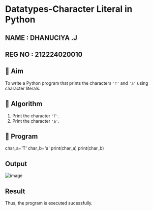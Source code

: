 # Datatypes-Character Literal in Python
NAME : DHANUCIYA .J
---
REG NO : 212224020010
---
## 🎯 Aim
To write a Python program that prints the characters `'T'` and `'a'` using character literals.

## 🧠 Algorithm
1. Print the character `'T'`.
2. Print the character `'a'`.

## 🧾 Program
char_a='T'
char_b='a'
print(char_a)
print(char_b)
## Output
![image](https://github.com/user-attachments/assets/3f8ec450-fa5e-4ec8-9b5a-0850dfc2a78f)

## Result
Thus, the program is executed sucessfully.
